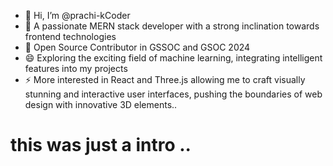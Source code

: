 - 👋 Hi, I’m @prachi-kCoder
- 👀 A passionate MERN stack developer with a strong inclination towards frontend technologies
- 💞️ Open Source Contributor in GSSOC and GSOC 2024
- 😄 Exploring the exciting field of machine learning, integrating intelligent features into my projects
- ⚡ More interested in  React and Three.js allowing me to craft visually stunning and interactive user interfaces, pushing the boundaries of web design with innovative 3D elements..

<!---
prachi-kCoder/prachi-kCoder is a ✨ special ✨ repository because its `README.md` (this file) appears on your GitHub profile.
You can click the Preview link to take a look at your changes.
--->
# this was just a intro ..
